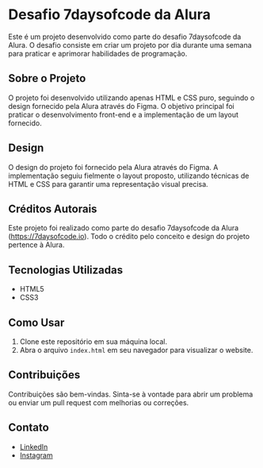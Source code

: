 # Desafio 7daysofcode da Alura

Este é um projeto desenvolvido como parte do desafio 7daysofcode da Alura. O desafio consiste em criar um projeto por dia durante uma semana para praticar e aprimorar habilidades de programação.

## Sobre o Projeto

O projeto foi desenvolvido utilizando apenas HTML e CSS puro, seguindo o design fornecido pela Alura através do Figma. O objetivo principal foi praticar o desenvolvimento front-end e a implementação de um layout fornecido.

## Design

O design do projeto foi fornecido pela Alura através do Figma. A implementação seguiu fielmente o layout proposto, utilizando técnicas de HTML e CSS para garantir uma representação visual precisa.

## Créditos Autorais

Este projeto foi realizado como parte do desafio 7daysofcode da Alura (https://7daysofcode.io). Todo o crédito pelo conceito e design do projeto pertence à Alura.

## Tecnologias Utilizadas

- HTML5
- CSS3

## Como Usar

1. Clone este repositório em sua máquina local.
2. Abra o arquivo `index.html` em seu navegador para visualizar o website.

## Contribuições

Contribuições são bem-vindas. Sinta-se à vontade para abrir um problema ou enviar um pull request com melhorias ou correções.

## Contato

- [LinkedIn](https://www.linkedin.com/in/brunomarazzi/)
- [Instagram](https://www.instagram.com/brunomarazzi/)
